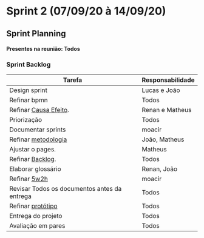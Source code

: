 # Sprint 2  (07/09/20 à 14/09/20)


## Sprint Planning

#### Presentes na reunião: Todos

###  Sprint Backlog

|Tarefa|Responsabilidade|
|---|----|
|Design sprint |Lucas e João|
|Refinar bpmn |Todos|
|Refinar [Causa Efeito](https://github.com/UnBArqDsw/2020.1_G7_TCM/blob/master/docs/base/causa_e_efeito.md). |Renan e Matheus|
|Priorização |Todos|
|Documentar sprints |moacir|
|Refinar [metodologia](https://github.com/UnBArqDsw/2020.1_G7_TCM/blob/master/docs/base/metodologia.md) |João, Matheus|
|Ajustar o pages. |Matheus|
|Refinar [Backlog](https://github.com/UnBArqDsw/2020.1_G7_TCM/blob/master/docs/base/backlog.md).|Todos|
|Elaborar glossário |Renan, João|
|Refinar [5w2h](https://github.com/UnBArqDsw/2020.1_G7_TCM/blob/master/docs/base/5w2h.md) | moacir |
|Revisar Todos os documentos antes da entrega |Todos|
|Refinar [protótipo](https://github.com/UnBArqDsw/2020.1_G7_TCM/blob/master/docs/base/prototipo_alta_fidelidade.md) |Todos|
|Entrega do projeto|Todos|
|Avaliação em pares|Todos|


<!-- 
## Sprint Retrospective/Review Meeting

#### Presentes na reunião: Todos

### Dividas da sprint



### Riscos Enontrados


### Pontos Positivos

![pontos positivos]()

### Pontos Negativos

![pontos negativos]()

### O que podemos melhorar?



### Ferramentas utilizadas

- Reunião: [Hangouts](https://hangouts.google.com/)
- Colheita dos pontos: [Mentimeter](https://www.mentimeter.com/) -->



